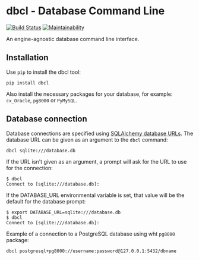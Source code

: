 # dbcl - Database Command Line
[![Build Status](https://travis-ci.org/ksofa2/dbcl.svg?branch=master)](https://travis-ci.org/ksofa2/dbcl)
[![Maintainability](https://api.codeclimate.com/v1/badges/e4663675580964433469/maintainability)](https://codeclimate.com/github/ksofa2/dbcl/maintainability)


An engine-agnostic database command line interface.


## Installation

Use `pip` to install the dbcl tool:

```
pip install dbcl
```

Also install the necessary packages for your database, for example: `cx_Oracle`, `pg8000` or `PyMySQL`.


## Database connection

Database connections are specified using [SQLAlchemy database URLs](http://docs.sqlalchemy.org/en/latest/core/engines.html#database-urls). The database URL can be given as an argument to the `dbcl` command:

```
dbcl sqlite:///database.db
```

If the URL isn't given as an argument, a prompt will ask for the URL to use for the connection:

```
$ dbcl
Connect to [sqlite:///database.db]:
```

If the DATABASE_URL environmental variable is set, that value will be the default for the database prompt:

```
$ export DATABASE_URL=sqlite:///database.db
$ dbcl
Connect to [sqlite:///database.db]:
```

Example of a connection to a PostgreSQL database using wht `pg8000` package:

```
dbcl postgresql+pg8000://username:password@127.0.0.1:5432/dbname
```
